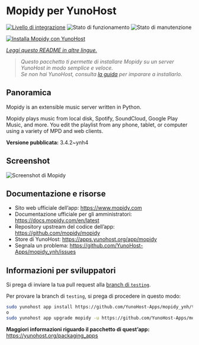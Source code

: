 <!--
N.B.: Questo README è stato automaticamente generato da <https://github.com/YunoHost/apps/tree/master/tools/readme_generator>
NON DEVE essere modificato manualmente.
-->

# Mopidy per YunoHost

[![Livello di integrazione](https://dash.yunohost.org/integration/mopidy.svg)](https://dash.yunohost.org/appci/app/mopidy) ![Stato di funzionamento](https://ci-apps.yunohost.org/ci/badges/mopidy.status.svg) ![Stato di manutenzione](https://ci-apps.yunohost.org/ci/badges/mopidy.maintain.svg)

[![Installa Mopidy con YunoHost](https://install-app.yunohost.org/install-with-yunohost.svg)](https://install-app.yunohost.org/?app=mopidy)

*[Leggi questo README in altre lingue.](./ALL_README.md)*

> *Questo pacchetto ti permette di installare Mopidy su un server YunoHost in modo semplice e veloce.*  
> *Se non hai YunoHost, consulta [la guida](https://yunohost.org/install) per imparare a installarlo.*

## Panoramica

Mopidy is an extensible music server written in Python.

Mopidy plays music from local disk, Spotify, SoundCloud, Google Play Music, and more. You edit the playlist from any phone, tablet, or computer using a variety of MPD and web clients.


**Versione pubblicata:** 3.4.2~ynh4

## Screenshot

![Screenshot di Mopidy](./doc/screenshots/mopidy_screenshot1.png)

## Documentazione e risorse

- Sito web ufficiale dell’app: <https://www.mopidy.com>
- Documentazione ufficiale per gli amministratori: <https://docs.mopidy.com/en/latest>
- Repository upstream del codice dell’app: <https://github.com/mopidy/mopidy>
- Store di YunoHost: <https://apps.yunohost.org/app/mopidy>
- Segnala un problema: <https://github.com/YunoHost-Apps/mopidy_ynh/issues>

## Informazioni per sviluppatori

Si prega di inviare la tua pull request alla [branch di `testing`](https://github.com/YunoHost-Apps/mopidy_ynh/tree/testing).

Per provare la branch di `testing`, si prega di procedere in questo modo:

```bash
sudo yunohost app install https://github.com/YunoHost-Apps/mopidy_ynh/tree/testing --debug
o
sudo yunohost app upgrade mopidy -u https://github.com/YunoHost-Apps/mopidy_ynh/tree/testing --debug
```

**Maggiori informazioni riguardo il pacchetto di quest’app:** <https://yunohost.org/packaging_apps>

